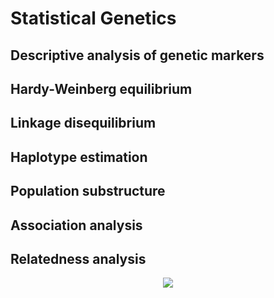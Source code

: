 # Statistical Genetics

## Descriptive analysis of genetic markers
## Hardy-Weinberg equilibrium
## Linkage disequilibrium
## Haplotype estimation
## Population substructure
## Association analysis
## Relatedness analysis

<p align="center">
<img src="https://scx1.b-cdn.net/csz/news/800/2019/1-genetics.jpg">
</p>

